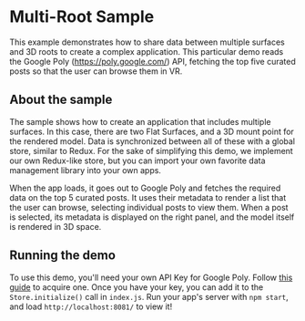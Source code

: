 # Multi-Root Sample

This example demonstrates how to share data between multiple surfaces and 3D roots
to create a complex application. This particular demo reads the Google Poly (https://poly.google.com/)
API, fetching the top five curated posts so that the user can browse them in VR.

## About the sample

The sample shows how to create an application that includes multiple surfaces.
In this case, there are two Flat Surfaces, and a 3D mount point for the rendered
model. Data is synchronized between all of these with a global store, similar to
Redux. For the sake of simplifying this demo, we implement our own Redux-like
store, but you can import your own favorite data management library into your
own apps.

When the app loads, it goes out to Google Poly and fetches the required data on
the top 5 curated posts. It uses their metadata to render a list that the user
can browse, selecting individual posts to view them. When a post is selected,
its metadata is displayed on the right panel, and the model itself is rendered
in 3D space.

## Running the demo

To use this demo, you'll need your own API Key for Google Poly. Follow
[this guide](https://developers.google.com/poly/develop/api) to acquire one.
Once you have your key, you can add it to the `Store.initialize()` call in
`index.js`. Run your app's server with `npm start`, and load
`http://localhost:8081/` to view it!
